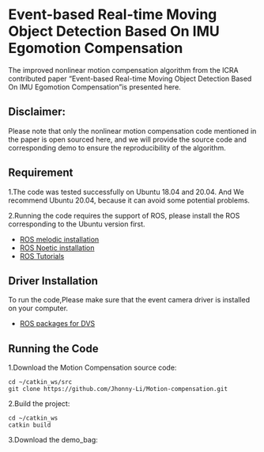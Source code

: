 # Event-based Real-time Moving Object Detection Based On IMU Egomotion Compensation

The improved nonlinear motion compensation algorithm from the ICRA contributed paper “Event-based Real-time Moving Object Detection Based On IMU Egomotion Compensation”is presented here.

## Disclaimer:

Please note that only the nonlinear motion compensation code mentioned in the paper is open sourced here, and we will provide the source code and corresponding demo to ensure the reproducibility of the algorithm.

## Requirement

1.The code was tested successfully on Ubuntu 18.04 and 20.04. And We recommend Ubuntu 20.04, because it can avoid some potential problems.

2.Running the code requires the support of ROS, please install the ROS corresponding to the Ubuntu version first.
 - [ROS melodic installation](http://wiki.ros.org/melodic/Installation/Ubuntu "Read this to install ROS melodic on your system")
 - [ROS Noetic installation](http://wiki.ros.org/noetic#Installation "Read this to install ROS Noetic on your system")
 - [ROS Tutorials](http://wiki.ros.org/ROS/Tutorials "ROS tutorials")


## Driver Installation

To run the code,Please make sure that the event camera driver is installed on your computer.
 - [ROS packages for DVS](https://github.com/uzh-rpg/rpg_dvs_ros "Read this to install Event Camera Driver")
 
## Running the Code

1.Download the Motion Compensation source code:
```
cd ~/catkin_ws/src
git clone https://github.com/Jhonny-Li/Motion-compensation.git
```

2.Build the project:
```
cd ~/catkin_ws
catkin build
```

3.Download the demo_bag:
